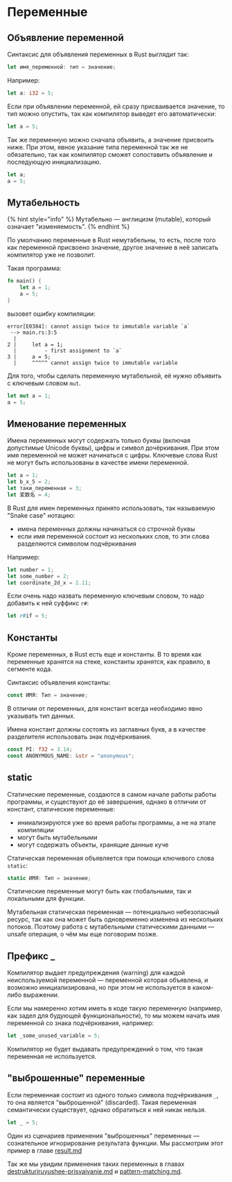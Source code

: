 # Переменные

## Объявление переменной

Синтаксис для объявления переменных в Rust выглядит так:

```rust
let имя_переменной: тип = значение;
```

Например:

```rust
let a: i32 = 5;
```

Если при объявлении переменной, ей сразу присваивается значение, то тип можно опустить, так как компилятор выведет его автоматически:

```rust
let a = 5;
```

Так же переменную можно сначала объявить, а значение присвоить ниже. При этом, явное указание типа переменной так же не обязательно, так как компилятор сможет сопоставить объявление и последующую инициализацию.

```rust
let a;
a = 5;
```

## Мутабельность

{% hint style="info" %}
Мутабельно — англицизм (mutable), который означает "изменяемость".
{% endhint %}

По умолчанию переменные в Rust немутабельны, то есть, после того как переменной присвоено значение, другое значение в неё записать компилятор уже не позволит.

Такая программа:

```rust
fn main() {
    let a = 1;
    a = 5;
}
```

вызовет ошибку компиляции:

```
error[E0384]: cannot assign twice to immutable variable `a`
 --> main.rs:3:5
  |
2 |     let a = 1;
  |         - first assignment to `a`
3 |     a = 5;
  |     ^^^^^ cannot assign twice to immutable variable
```

Для того, чтобы сделать переменную мутабельной, её нужно объявить с ключевым словом `mut`.

```rust
let mut a = 1;
a = 5;
```

## Именование переменных

Имена переменных могут содержать только буквы (включая допустимые Unicode буквы), цифры и символ дочёркивания. При этом имя переменной не может начинаться с цифры. Ключевые слова Rust не могут быть использованы в качестве имени переменной.

```rust
let a = 1;
let b_x_5 = 2;
let таки_переменная = 3;
let 変数名 = 4;
```

В Rust для имен переменных принято использовать, так называемую "Snake case" нотацию:

* имена переменных должны начинаться со строчной буквы
* если имя переменной состоит из нескольких слов, то эти слова разделяются символом подчёркивания

Например:

```rust
let number = 1;
let some_number = 2;
let coordinate_2d_x = 2.11;
```

Если очень надо назвать переменную ключевым словом, то надо добавить к ней суффикс `r#`:

```rust
let r#if = 5;
```

## Константы

Кроме переменных, в Rust есть еще и константы. В то время как переменные хранятся на стеке, константы хранятся, как правило, в сегменте кода.

Синтаксис объявления константы:

```rust
const ИМЯ: Тип = значение;
```

В отличии от переменных, для констант всегда необходимо явно указывать тип данных.

Имена констант должны состоять из заглавных букв, а в качестве разделителя использовать знак подчёркивания.

```rust
const PI: f32 = 3.14;
const ANONYMOUS_NAME: &str = "anonymous";
```

## static

Статические переменные, создаются в самом начале работы работы программы, и существуют до её завершения, однако в отличии от констант, статические переменные:

* инииализируются уже во время работы программы, а не на этапе компиляции
* могут быть мутабельными
* могут содержать объекты, хранящие данные куче

Статическая переменная объявляется при помощи ключивого слова `static`:

```rust
static ИМЯ: Тип = значение;
```

Статические переменные могут быть как глобальными, так и локальными для функции.

Мутабельная статическая переменная — потенциально небезопасный ресурс, так как она может быть одновременно изменена из нескольких потоков. Поэтому работа с мутабельными статическими данными — unsafe операция, о чём мы еще поговорим позже.

## Префикс \_

Компилятор выдает предупреждения (warning) для каждой неиспользуемой переменной — переменной которая объявлена, и возможно инициализирована, но при этом не используется в каком-либо выражении.

Если мы намеренно хотим иметь в коде такую переменную (например, как задел для будующей функциональности), то мы можем начать имя переменной со знака подчёркивания, например:

```rust
let _some_unused_variable = 5;
```

Компилятор не будет выдавать предупреждений о том, что такая переменная не используется.

## "выброшенные" переменные

Если переменная состоит из одного только символа подчёркивания `_`, то она является "выброшенной" (discarded). Такая переменная семантически существует, однако обратиться к ней никак нельзя.

```rust
let _ = 5;
```

Один из сценариев применения "выброшенных" переменных — сознательное игнорирование результата функции. Мы рассмотрим этот пример в главе [result.md](result.md "mention")

Так же мы увидим применения таких переменных в главах [destrukturiruyushee-prisvaivanie.md](destrukturiruyushee-prisvaivanie.md "mention") и [pattern-matching.md](pattern-matching.md "mention").
